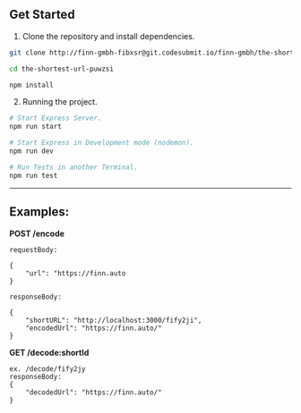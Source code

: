 ## Get Started

1. Clone the repository and install dependencies.

```bash
git clone http://finn-gmbh-fibxsr@git.codesubmit.io/finn-gmbh/the-shortest-url-puwzsi

cd the-shortest-url-puwzsi 
```

```bash
npm install 
```

2. Running the project.
```bash
# Start Express Server.
npm run start

# Start Express in Development mode (nodemon).
npm run dev

# Run Tests in another Terminal.
npm run test
```

---

## Examples:
**POST /encode**
```
requestBody:

{
    "url": "https://finn.auto
}

responseBody:

{
    "shortURL": "http://localhost:3000/fify2ji",
    "encodedUrl": "https://finn.auto/"
}
```

**GET /decode:shortId**
```
ex. /decode/fify2jy
responseBody:
{
    "decodedUrl": "https://finn.auto/"
}
```



